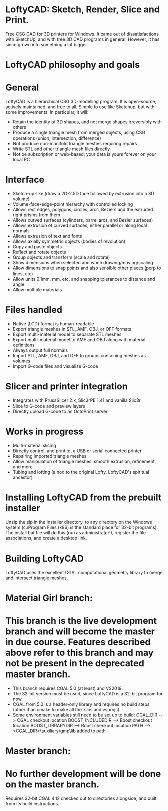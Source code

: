 # LoftyCAD: Sketch, Render, Slice and Print.
Free CSG CAD for 3D printers for Windows. It came out of dissatisfactions with SketchUp, and with free 3D CAD programs in general. However, it has since grown into something a lot bigger.

# LoftyCAD philosophy and goals
# General
LoftyCAD is a hierarchical CSG 3D-modelling program. It is open-source, actively maintained, and free to all.
Simple to use like Sketchup, but with some improvements:
In particular, it will:
- Retain the identity of 3D shapes, and not merge shapes irreversibly with others
- Produce a single triangle mesh from merged objects, using CSG operations (union, intersection, difference)
- Not produce non-manifold triangle meshes requiring repairs 
- Write STL and other triangle mesh files directly
- Not be subscription or web-based; your data is yours forever on your local PC

# Interface
- Sketch-up-like (draw a 2D-2.5D face followed by extrusion into a 3D volume)
- Volume-face-edge-point hierarchy with controlled locking
- Allows rect edges, polygons, circles, arcs, Beziers and the extruded right prisms from them
- Allows curved surfaces (cylinders, barrel arcs, and Bezier surfaces)
- Allows extrusion of curved surfaces, either parallel or along local normals
- Allows extrusion of text and fonts
- Allows axially symmetric objects (bodies of revolution)
- Copy and paste objects
- Reflect and rotate objects
- Group objects and transform (scale and rotate)
- Show dimensions when selected and when drawing/moving/scaling
- Allow dimensions to snap points and also sensible other places (perp to lines, etc)
- Allow units 0.1mm, mm, etc. and snapping tolerances to distance and angle
- Allow multiple materials

# Files handled
- Native (LCD) format is human-readable
- Export triangle meshes in STL, AMF, OBJ, or OFF formats
- Export multi-material model to separate STL meshes
- Export multi-material model to AMF and OBJ along with material definitions
- Always output full normals
- Import STL, AMF, OBJ, and OFF to groups containing meshes as volumes
- Import G-code files and visualise G-code

# Slicer and printer integration
- Integrates with PrusaSlicer 2.x, Slic3rPE 1.41 and vanilla Slic3r
- Slice to G-code and preview layers
- Directly upload G-code to an OctoPrint server

# Works in progress
- Multi-material slicing
- Directly control, and print to, a USB or serial connected printer
- Repairing imported triangle meshes
- Allow manipulation of triangle meshes: smooth extrusion, refinement, and more
- Tubing and lofting (a nod to the original Lofty, LoftyCAD's spiritual ancestor)

# Installing LoftyCAD from the prebuilt installer
Unzip the zip in the Installer directory, to any directory on the Windows system (c:\Program Files (x86) is the standard place for 32-bit programs). The install.bat file will do this (run as administrator!), register the file associations, and create a desktop link.

# Building LoftyCAD
LoftyCAD uses the excellent CGAL computational geometry library to merge and intersect triangle meshes.

# Material Girl branch:
# This branch is the live development branch and will become the master in due course. Features described above refer to this branch and may not be present in the deprecated master branch.
- This branch requires CGAL 5.0 (at least) and VS2019.
- The 32-bit version must be used, since LoftyCAD is a 32-bit program for now.
- CGAL from 5.0 is a header-only library and requires no build steps (other than cmake to make all the .slns and vsprojs).
- Some environment variables still need to be set up to build:
	CGAL_DIR --> CGAL checkout location
	BOOST_INCLUDEDIR --> Boost checkout location
	BOOST_LIBRARYDIR --> Boost checkout location
	PATH --> <CGAL_DIR>\\auxiliary\gmp\lib added to path

# Master branch:
# No further development will be done on the master branch.
Requires 32-bit CGAL 4.12 checked out to directories alongside, and built from its build instructions.
